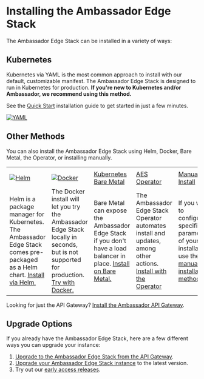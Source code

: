 # Installing the Ambassador Edge Stack

The Ambassador Edge Stack can be installed in a variety of ways:

## Kubernetes

Kubernetes via YAML is the most common approach to install with our default, customizable manifest. The Ambassador Edge Stack is designed to run in Kubernetes for production. **If you're new to Kubernetes and/or Ambassador, we recommend using this method.**

See the [Quick Start](../../user-guide/getting-started) installation guide to
get started in just a few minutes.

[![YAML](../../doc-images/kubernetes.png)](../../user-guide/getting-started)

## Other Methods

You can also install the Ambassador Edge Stack using Helm, Docker, Bare Metal,
the Operator, or installing manually.

|                                                                                                                                                     |                                                                                                                                                                   |                                                                                                                                                   |                                                                                                                                             |                                                                                                                                      |
|-----------------------------------------------------------------------------------------------------------------------------------------------------|-------------------------------------------------------------------------------------------------------------------------------------------------------------------|---------------------------------------------------------------------------------------------------------------------------------------------------|---------------------------------------------------------------------------------------------------------------------------------------------|--------------------------------------------------------------------------------------------------------------------------------------|
|                                                                                                                                                     |                                                                                                                                                                   |                                                                                                                                                   |                                                                                                                                             |                                                                                                                                      |
| [![Helm](../../doc-images/helm.png)](../../user-guide/helm)                                                                                         | [![Docker](../../doc-images/docker.png)](../../about/quickstart)                                                                                                  | [Kubernetes Bare Metal](../../user-guide/bare-metal)                                                                                               | [AES Operator](/user-guide/aes-operator)                                                                                                    | [Manual Install](/user-guide/manual-install)                                                                                          |
| Helm is a package manager for Kubernetes. The Ambassador Edge Stack comes pre-packaged as a Helm chart. [Install via Helm.](../../user-guide/helm) | The Docker install will let you try the Ambassador Edge Stack locally in seconds, but is not supported for production. [Try with Docker.](../../about/quickstart) | Bare Metal can expose the Ambassador Edge Stack if you don't have a load balancer in place. [Install on Bare Metal.](../../user-guide/bare-metal) | The Ambassador Edge Stack Operator automates install and updates, among other actions. [Install with the Operator](/user-guide/aes-operator) | If you want to configure specific parameters of your installation, use the [manual installation method](/user-guide/manual-install). |

Looking for just the API Gateway? [Install the Ambassador API Gateway](../../user-guide/install-ambassador-oss).

## Upgrade Options

If you already have the Ambassador Edge Stack, here are a few different ways you can upgrade your instance:

1. [Upgrade to the Ambassador Edge Stack from the API Gateway](../../user-guide/upgrade-to-edge-stack).
2. [Upgrade your Ambassador Edge Stack instance](../../reference/upgrading) to the latest version.
3. Try out our [early access releases](../../user-guide/early-access).
